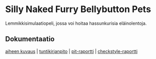 # Silly Naked Furry Bellybutton Pets

Lemmikkisimulaatiopeli, jossa voi hoitaa hassunkurisia eläinolentoja. 

## Dokumentaatio
[aiheen kuvaus](dokumentaatio/aiheenKuvausJaRakenne.md) | 
[tuntikirjanpito](dokumentaatio/tuntikirjanpito.md) | 
[pit-raportti](dokumentaatio/201604012226/index.html) | 
[checkstyle-raportti](dokumentaatio/site/checkstyle.html)
